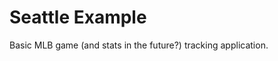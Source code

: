 Seattle Example
====================

Basic MLB game (and stats in the future?) tracking application.

